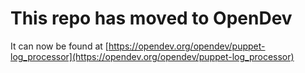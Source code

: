 # This repo has moved to OpenDev

It can now be found at [https://opendev.org/opendev/puppet-log_processor](https://opendev.org/opendev/puppet-log_processor)
